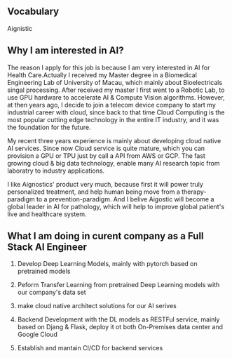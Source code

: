 ## Vocabulary

Aignistic

## Why I am interested in AI?

The reason I apply for this job is because I am very interested in AI for Health Care.Actually I received my Master degree in a Biomedical Engineering Lab of University of Macau, which mainly about Bioelectricals singal processing. After received my master I first went to a Robotic Lab, to use GPU hardware to accelerate AI & Compute Vision algorithms. However, at then years ago, I decide to join a telecom device company to start my industrial career with cloud, since back to that time Cloud Computing is the most popular cutting edge technology in the entire IT industry, and it was the foundation for the future. 

My recent three years experience is mainly about developing cloud native AI services. Since now Cloud service is quite mature, which you can provision a GPU or TPU just by call a API from AWS or GCP. The fast growing cloud & big data technology, enable many AI research topic from laboratry to industry applications.

I like Aignostics' product very much, because first it will power truly personalized treatment, and help human being move from a therapy-paradigm to a prevention-paradigm. And I belive Aigostic will become a global leader in AI for pathology, which will help to improve global patient's live and healthcare system.

## What I am doing in curent company as a Full Stack AI Engineer

1. Develop Deep Learning Models, mainly with pytorch based on pretrained models 

2. Peform Transfer Learning from pretrained Deep Learning models with our company's data set

3. make cloud native architect solutions for our AI serives

4. Backend Development with the DL models as RESTFul service, mainly based on Djang & Flask, deploy it ot both On-Premises data center and Google Cloud

5. Establish and mantain CI/CD for backend services 



